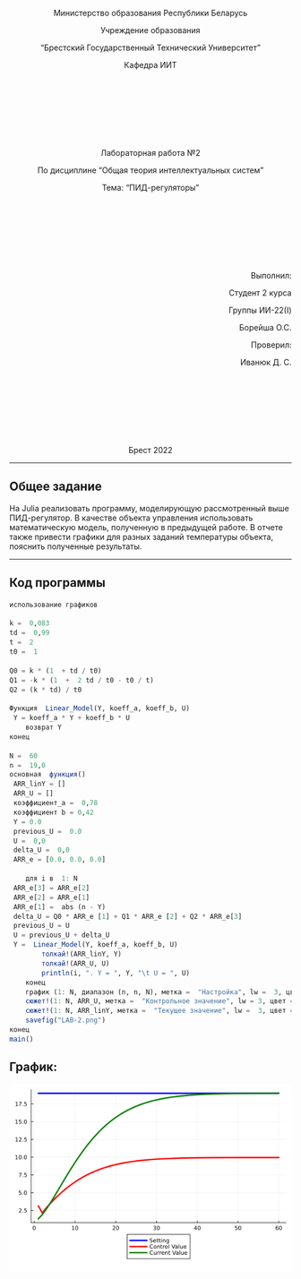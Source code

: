 <p style="text-align: center;">Министерство образования Республики Беларусь</p>
<p style="text-align: center;">Учреждение образования</p>
<p style="text-align: center;">“Брестский Государственный Технический Университет”</p>
<p style="text-align: center;">Кафедра ИИТ</p>
<div style="margin-bottom: 10em;"></div>
<p style="text-align: center;">Лабораторная работа №2</p>
<p style="text-align: center;">По дисциплине “Общая теория интеллектуальных систем”</p>
<p style="text-align: center;">Тема: “ПИД-регуляторы”</p>
<div style="margin-bottom: 10em;"></div>
<p style="text-align: right;">Выполнил:</p>
<p style="text-align: right;">Студент 2 курса</p>
<p style="text-align: right;">Группы ИИ-22(I)</p>
<p style="text-align: right;">Борейша О.С.</p>
<p style="text-align: right;">Проверил:</p>
<p style="text-align: right;">Иванюк Д. С.</p>
<div style="margin-bottom: 10em;"></div>
<p style="text-align: center;">Брест 2022</p>

---
## Общее задание ##
На Julia реализовать программу, моделирующую рассмотренный выше ПИД-регулятор.  В качестве объекта управления использовать математическую модель, полученную в предыдущей работе.
В отчете также привести графики для разных заданий температуры объекта, пояснить полученные результаты.

---
## Код программы ##


``` julia
использование графиков

k =  0,083
td =  0,99
t =  2
t0 =  1

Q0 = k * (1  + td / t0)
Q1 = -k * (1  +  2 td / t0 - t0 / t)
Q2 = (k * td) / t0

Функция  Linear_Model(Y, koeff_a, koeff_b, U)
 Y = koeff_a * Y + koeff_b * U
    возврат Y
конец

N =  60
n =  19,0
основная  функция()
 ARR_linY = []
 ARR_U = []
 коэффициент_а =  0,78
 коэффициент b = 0,42
 Y = 0.0
 previous_U =  0.0 
 U =  0,0
 delta_U =  0,0
 ARR_e = [0.0, 0.0, 0.0]

    для i в  1: N
 ARR_e[3] = ARR_e[2] 
 ARR_e[2] = ARR_e[1]
 ARR_e[1] =  abs (n - Y)
 delta_U = Q0 * ARR_e [1] + Q1 * ARR_e [2] + Q2 * ARR_e[3]
 previous_U = U
 U = previous_U + delta_U
 Y =  Linear_Model(Y, koeff_a, koeff_b, U)
        толкай!(ARR_linY, Y)
        толкай!(ARR_U, U)
        println(i, ". Y = ", Y, "\t U = ", U)
    конец
    график (1: N, диапазон (n, n, N), метка =  "Настройка", lw =  3, цвет = : синий, легенда = : outerbottom)
    сюжет!(1: N, ARR_U, метка =  "Контрольное значение", lw = 3, цвет =: красный)
    сюжет!(1: N, ARR_linY, метка =  "Текущее значение", lw =  3, цвет = : зеленый)
    savefig("LAB-2.png")
конец
main()
```

## График: ##
![image](/trunk/ii02208/task_2/doc/LAB-2.png)
